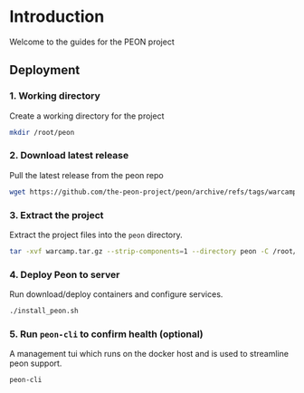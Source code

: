 # Introduction

Welcome to the guides for the PEON project

## Deployment

### 1. Working directory

Create a working directory for the project

```bash
mkdir /root/peon
```

### 2. Download latest release

Pull the latest release from the peon repo

```bash
wget https://github.com/the-peon-project/peon/archive/refs/tags/warcamp.tar.gz
```

### 3. Extract the project

Extract the project files into the ``peon`` directory.

```bash
tar -xvf warcamp.tar.gz --strip-components=1 --directory peon -C /root/peon/.
```

### 4. Deploy Peon to server

Run download/deploy containers and configure services.

```bash
./install_peon.sh
```

### 5. Run ``peon-cli`` to confirm health (optional)

A management tui which runs on the docker host and is used to streamline peon support.

```bash
peon-cli
```
